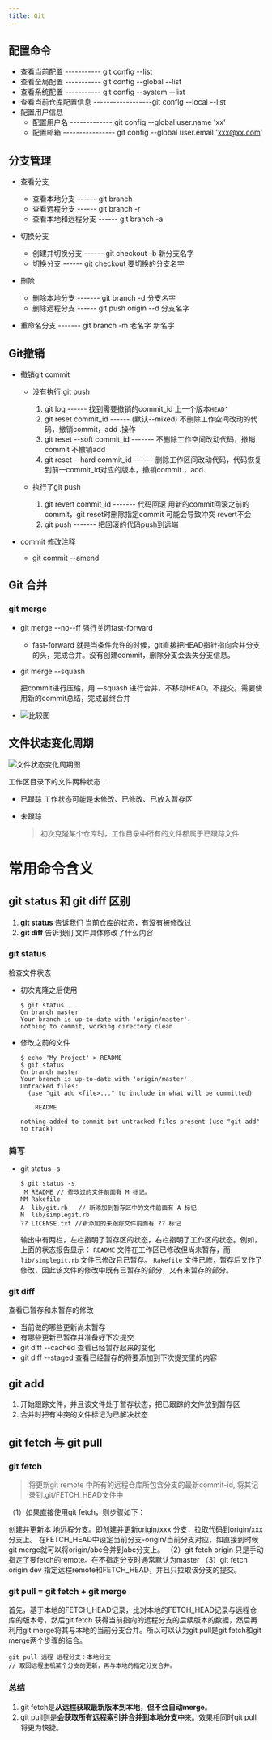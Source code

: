 ```yaml
---
title: Git
---
```


## 配置命令

+ 查看当前配置 ----------- git config --list
+ 查看全局配置 ----------- git config --global --list
+ 查看系统配置 ----------- git config --system --list
+ 查看当前仓库配置信息 ------------------git config --local --list
+ 配置用户信息
  + 配置用户名 ------------- git config --global user.name 'xx'
  + 配置邮箱  ---------------- git config --global user.email 'xxx@xx.com'

## 分支管理

+ 查看分支

  + 查看本地分支 ------ git branch
  + 查看远程分支 ------ git branch -r
  + 查看本地和远程分支 ------ git branch -a

+ 切换分支

  + 创建并切换分支 ------ git checkout -b 新分支名字
  + 切换分支 ------ git checkout 要切换的分支名字

+ 删除

  + 删除本地分支 ------- git branch -d 分支名字
  + 删除远程分支 ------ git push origin --d 分支名字

+ 重命名分支 ------- git branch -m 老名字 新名字

## Git撤销

+ 撤销git commit

  + 没有执行 git push

    1. git log ------ 找到需要撤销的commit_id  上一个版本`HEAD^`
    2. git reset commit_id  ------  (默认--mixed) 不删除工作空间改动的代码，撤销commit，add .操作
    3. git reset --soft commit_id ------- 不删除工作空间改动代码，撤销commit 不撤销add
    4. git reset --hard commit_id ------ 删除工作区间改动代码，代码恢复到前一commit_id对应的版本，撤销commit ，add.

  + 执行了git push

    1. git revert commit_id ------- 代码回滚 用新的commit回滚之前的commit，git reset时删除指定commit 可能会导致冲突 revert不会
    2. git push ------- 把回滚的代码push到远端

+ commit 修改注释

  + git commit --amend

## Git 合并

### git merge

+ git merge --no--ff  强行关闭fast-forward

  + fast-forward 就是当条件允许的时候，git直接把HEAD指针指向合并分支的头，完成合并。没有创建commit，删除分支会丢失分支信息。

+ git merge --squash

  把commit进行压缩，用 --squash 进行合并，不移动HEAD，不提交。需要使用新的commit总结，完成最终合并

+ ![比较图](https://segmentfault.com/img/bVkJAj)

## 文件状态变化周期

![文件状态变化周期图](https://git-scm.com/book/en/v2/images/lifecycle.png)

工作区目录下的文件两种状态：

+ 已跟踪   工作状态可能是未修改、已修改、已放入暂存区

+ 未跟踪

  > 初次克隆某个仓库时，工作目录中所有的文件都属于已跟踪文件

# 常用命令含义

## git status 和 git diff 区别

1. **git status**  告诉我们 当前仓库的状态，有没有被修改过
2. **git diff**   告诉我们 文件具体修改了什么内容

### git status

检查文件状态

+ 初次克隆之后使用

  ```shell
  $ git status
  On branch master
  Your branch is up-to-date with 'origin/master'.
  nothing to commit, working directory clean
  ```

+ 修改之前的文件

  ```shell
  $ echo 'My Project' > README
  $ git status
  On branch master
  Your branch is up-to-date with 'origin/master'.
  Untracked files:
    (use "git add <file>..." to include in what will be committed)

      README

  nothing added to commit but untracked files present (use "git add" to track)
  ```

### 简写

+ git status -s

  ```shell
  $ git status -s
   M README // 修改过的文件前面有 M 标记。
  MM Rakefile
  A  lib/git.rb   // 新添加到暂存区中的文件前面有 A 标记
  M  lib/simplegit.rb
  ?? LICENSE.txt //新添加的未跟踪文件前面有 ?? 标记
  ```

  输出中有两栏，左栏指明了暂存区的状态，右栏指明了工作区的状态。例如，上面的状态报告显示： `README` 文件在工作区已修改但尚未暂存，而 `lib/simplegit.rb` 文件已修改且已暂存。 `Rakefile` 文件已修，暂存后又作了修改，因此该文件的修改中既有已暂存的部分，又有未暂存的部分。

### git diff

查看已暂存和未暂存的修改

+ 当前做的哪些更新尚未暂存
+ 有哪些更新已暂存并准备好下次提交
+ git diff --cached 查看已经暂存起来的变化
+ git diff --staged  查看已经暂存的将要添加到下次提交里的内容

## git add

1. 开始跟踪文件，并且该文件处于暂存状态，把已跟踪的文件放到暂存区
2. 合并时把有冲突的文件标记为已解决状态

## git fetch 与 git pull

### git fetch

> 将更新git remote 中所有的远程仓库所包含分支的最新commit-id, 将其记录到.git/FETCH_HEAD文件中

（1）如果直接使用git fetch，则步骤如下：

创建并更新本 地远程分支。即创建并更新origin/xxx 分支，拉取代码到origin/xxx分支上。
在FETCH_HEAD中设定当前分支-origin/当前分支对应，如直接到时候git merge就可以将origin/abc合并到abc分支上。
（2）git fetch origin
只是手动指定了要fetch的remote。在不指定分支时通常默认为master
（3）git fetch origin dev
指定远程remote和FETCH_HEAD，并且只拉取该分支的提交。

### git pull = git fetch + git merge

首先，基于本地的FETCH_HEAD记录，比对本地的FETCH_HEAD记录与远程仓库的版本号，然后git fetch 获得当前指向的远程分支的后续版本的数据，然后再利用git merge将其与本地的当前分支合并。所以可以认为git pull是git fetch和git merge两个步骤的结合。

```shell
git pull 远程 远程分支：本地分支
// 取回远程主机某个分支的更新，再与本地的指定分支合并。
```

### 总结

1. git fetch是**从远程获取最新版本到本地，但不会自动merge**。
2. git pull则是**会获取所有远程索引并合并到本地分支中**来。效果相同时git pull将更为快捷。
